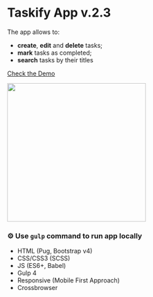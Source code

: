 # Taskify App v.2.3

The app allows to:
- **create**, **edit** and **delete** tasks;
- **mark** tasks as completed;
- **search** tasks by their titles

<a href="https://eisenpar.com/taskify/" target="_blank">Check the Demo</a>

<img src="https://natali-davydova.me/assets/img/portfolio/taskify-app-js/full-1.png" width="320" />

### ⚙️ Use `gulp` command to run app locally

- HTML (Pug, Bootstrap v4)
- CSS/CSS3 (SCSS)
- JS (ES6+, Babel)
- Gulp 4
- Responsive (Mobile First Approach)
- Crossbrowser
